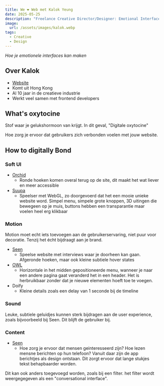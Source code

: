 ```yaml
---
title: We ❤️ Web met Kalok Yeung
date: 2025-05-25
description: "Freelance Creative Director/Designer: Emotional Interface"
image:
  url: /assets/images/kalok.webp
tags:
  - Creative
  - Design
---
```

_Hoe je emotionele interfaces kan maken_

## Over Kalok

- [Website](https://kalokyeung.com/)
- Komt uit Hong Kong
- Al 10 jaar in de creatieve industrie
- Werkt veel samen met frontend developers

## What's oxytocine

Stof waar je gelukshormoon van krijgt. In dit geval, "Digitale oxytocine"

Hoe zorg je ervoor dat gebruikers zich verbonden voelen met jouw website.

## How to digitally Bond

### Soft UI
- [Orchid](https://telepathicinstruments.com/)
  - Ronde hoeken komen overal terug op de site, dit maakt het wat liever en meer accessible
- [Suupa](https://suupaa.au/)
  - Speelser met WebGL, zo doorgevoerd dat het een mooie unieke website word. Simpel menu, simpele grote knoppen, 3D uitingen die bewegeen op je muis, buttons hebben een transparantie maar voelen heel erg klikbaar
 
### Motion
Motion moet echt iets toevoegen aan de gebruikerservaring, niet puur voor decoratie. Tenzij het écht bijdraagt aan je brand.

- [Seen](https://kalokyeung.com/seen)
  - Speelse website met interviews waar je doorheen kan gaan. Afgeronde hoeken, maar ook kleine subtiele hover states
- [OWL](https://kalokyeung.com/owl)
  - Horizontale in het midden gepositioneerde menu, wanneer je naar een andere pagina gaat veranderd het in een header. Het is herbruikbaar zonder dat je nieuwe elementen hoeft toe te voegen.
- Doify
  - Kleine details zoals een delay van 1 seconde bij de timeline

### Sound

Leuke, subtiele geluidjes kunnen sterk bijdragen aan de user experience, zoals bijvoorbeeld bij Seen. Dit blijft de gebruiker bij.

### Content

- [Seen](https://kalokyeung.com/seen)
  - Hoe zorg je ervoor dat mensen geinteresseerd zijn? Hoe lezen mensne berichten op hun telefoon? Vanuit daar zijn de app berichtjes als design ontstaan. Dit zorgt ervoor dat lange stukjes tekst behapbaarder worden.
 
Dit kan ook anders toegevoegd worden, zoals bij een filter. het filter wordt weergegegeven als een "conversational interface".

